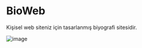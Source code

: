 # BioWeb
Kişisel web siteniz için tasarlanmış biyografi sitesidir.


![image](https://github.com/muratsurme/BioWeb/assets/141039922/b1baa530-feb6-451f-a34c-68ca6acdf239)
